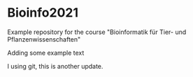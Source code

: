 # Bioinfo2021
Example repository for the course "Bioinformatik für Tier- und Pflanzenwissenschaften" 

Adding some example text



I using git, this is another update.